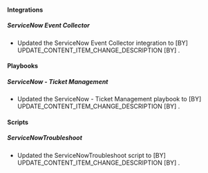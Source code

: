 
#### Integrations

##### ServiceNow Event Collector

- Updated the ServiceNow Event Collector integration to  [BY] UPDATE_CONTENT_ITEM_CHANGE_DESCRIPTION [BY] .

#### Playbooks

##### ServiceNow - Ticket Management

- Updated the ServiceNow - Ticket Management playbook to  [BY] UPDATE_CONTENT_ITEM_CHANGE_DESCRIPTION [BY] .

#### Scripts

##### ServiceNowTroubleshoot

- Updated the ServiceNowTroubleshoot script to  [BY] UPDATE_CONTENT_ITEM_CHANGE_DESCRIPTION [BY] .
